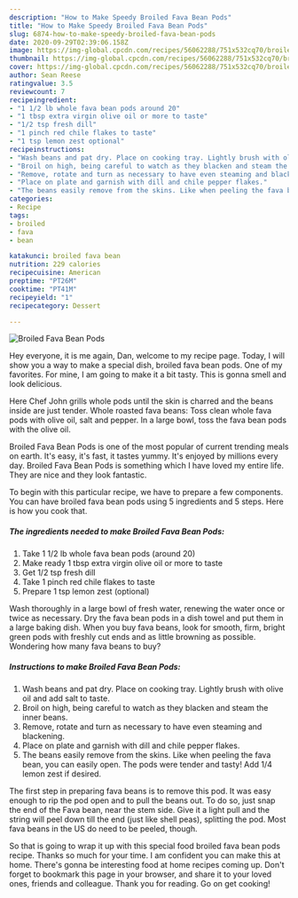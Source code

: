 ```yaml
---
description: "How to Make Speedy Broiled Fava Bean Pods"
title: "How to Make Speedy Broiled Fava Bean Pods"
slug: 6874-how-to-make-speedy-broiled-fava-bean-pods
date: 2020-09-29T02:39:06.158Z
image: https://img-global.cpcdn.com/recipes/56062288/751x532cq70/broiled-fava-bean-pods-recipe-main-photo.jpg
thumbnail: https://img-global.cpcdn.com/recipes/56062288/751x532cq70/broiled-fava-bean-pods-recipe-main-photo.jpg
cover: https://img-global.cpcdn.com/recipes/56062288/751x532cq70/broiled-fava-bean-pods-recipe-main-photo.jpg
author: Sean Reese
ratingvalue: 3.5
reviewcount: 7
recipeingredient:
- "1 1/2 lb whole fava bean pods around 20"
- "1 tbsp extra virgin olive oil or more to taste"
- "1/2 tsp fresh dill"
- "1 pinch red chile flakes to taste"
- "1 tsp lemon zest optional"
recipeinstructions:
- "Wash beans and pat dry. Place on cooking tray. Lightly brush with olive oil and add salt to taste."
- "Broil on high, being careful to watch as they blacken and steam the inner beans."
- "Remove, rotate and turn as necessary to have even steaming and blackening."
- "Place on plate and garnish with dill and chile pepper flakes."
- "The beans easily remove from the skins. Like when peeling the fava bean, you can easily open. The pods were tender and tasty! Add 1/4 lemon zest if desired."
categories:
- Recipe
tags:
- broiled
- fava
- bean

katakunci: broiled fava bean 
nutrition: 229 calories
recipecuisine: American
preptime: "PT26M"
cooktime: "PT41M"
recipeyield: "1"
recipecategory: Dessert

---
```



![Broiled Fava Bean Pods](https://img-global.cpcdn.com/recipes/56062288/751x532cq70/broiled-fava-bean-pods-recipe-main-photo.jpg)

Hey everyone, it is me again, Dan, welcome to my recipe page. Today, I will show you a way to make a special dish, broiled fava bean pods. One of my favorites. For mine, I am going to make it a bit tasty. This is gonna smell and look delicious.

Here Chef John grills whole pods until the skin is charred and the beans inside are just tender. Whole roasted fava beans: Toss clean whole fava pods with olive oil, salt and pepper. In a large bowl, toss the fava bean pods with the olive oil.

Broiled Fava Bean Pods is one of the most popular of current trending meals on earth. It's easy, it's fast, it tastes yummy. It's enjoyed by millions every day. Broiled Fava Bean Pods is something which I have loved my entire life. They are nice and they look fantastic.


To begin with this particular recipe, we have to prepare a few components. You can have broiled fava bean pods using 5 ingredients and 5 steps. Here is how you cook that.

<!--inarticleads1-->

##### The ingredients needed to make Broiled Fava Bean Pods:

1. Take 1 1/2 lb whole fava bean pods (around 20)
1. Make ready 1 tbsp extra virgin olive oil or more to taste
1. Get 1/2 tsp fresh dill
1. Take 1 pinch red chile flakes to taste
1. Prepare 1 tsp lemon zest (optional)


Wash thoroughly in a large bowl of fresh water, renewing the water once or twice as necessary. Dry the fava bean pods in a dish towel and put them in a large baking dish. When you buy fava beans, look for smooth, firm, bright green pods with freshly cut ends and as little browning as possible. Wondering how many fava beans to buy? 

<!--inarticleads2-->

##### Instructions to make Broiled Fava Bean Pods:

1. Wash beans and pat dry. Place on cooking tray. Lightly brush with olive oil and add salt to taste.
1. Broil on high, being careful to watch as they blacken and steam the inner beans.
1. Remove, rotate and turn as necessary to have even steaming and blackening.
1. Place on plate and garnish with dill and chile pepper flakes.
1. The beans easily remove from the skins. Like when peeling the fava bean, you can easily open. The pods were tender and tasty! Add 1/4 lemon zest if desired.


The first step in preparing fava beans is to remove this pod. It was easy enough to rip the pod open and to pull the beans out. To do so, just snap the end of the Fava bean, near the stem side. Give it a light pull and the string will peel down till the end (just like shell peas), splitting the pod. Most fava beans in the US do need to be peeled, though. 

So that is going to wrap it up with this special food broiled fava bean pods recipe. Thanks so much for your time. I am confident you can make this at home. There's gonna be interesting food at home recipes coming up. Don't forget to bookmark this page in your browser, and share it to your loved ones, friends and colleague. Thank you for reading. Go on get cooking!

